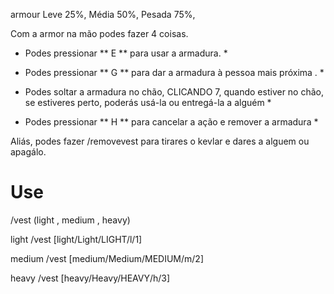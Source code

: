 armour Leve 25%, Média 50%, Pesada 75%,


Com a armor na mão podes fazer 4 coisas. 

* Podes pressionar ** E ** para usar a armadura. *

* Podes pressionar ** G ** para dar a armadura à pessoa mais próxima . *

* Podes soltar a armadura no chão, CLICANDO 7, quando estiver no chão, se estiveres perto, poderás usá-la ou entregá-la a alguém *

* Podes pressionar ** H ** para cancelar a ação e remover a armadura *


Aliás, podes fazer /removevest para tirares o kevlar e dares a alguem ou apagálo.

# Use
/vest (light , medium , heavy)

light /vest [light/Light/LIGHT/l/1]

medium /vest [medium/Medium/MEDIUM/m/2]

heavy /vest [heavy/Heavy/HEAVY/h/3]
